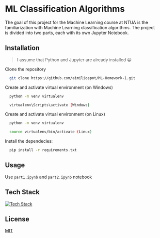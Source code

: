# ML Classification Algorithms

The goal of this project for the Machine Learning course at NTUA is the familiarization with Machine Learning classification algorithms. The project is divided into two parts, each with its own Jupyter Notebook.

## Installation
> I assume that Python and Jupyter are already installed :grinning:

Clone the repository 
```bash
  git clone https://github.com/aimiliospot/ML-Homework-1.git
```

Create and activate virtual environment (on Windows)
```bash
  python -m venv virtualenv

  virtualenv\Scripts\activate (Windows)
```

Create and activate virtual environment (on Linux)
```bash
  python -m venv virtualenv

  source virtualenv/bin/activate (Linux)
```

Install the dependecies:
```bash
  pip install -r requirements.txt
```

## Usage

Use `part1.ipynb` and `part2.ipynb` notebook

## Tech Stack

[![Tech Stack](https://skillicons.dev/icons?i=python,sklearn)](https://skillicons.dev)

## License

[MIT](https://choosealicense.com/licenses/mit/)
